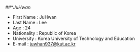 ##**JuHwan*

- First Name    : JuHwan
- Last Name     : Lee
- Age           : 24
- Nationality   : Republic of Korea
- University    : Korea University of Technology and Education
- E-mail        : juwhan937@kut.ac.kr

